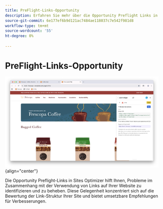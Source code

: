 ```yaml
---
title: PreFlight-Links-Opportunity
description: Erfahren Sie mehr über die Opportunity Preflight Links in Sites Optimizer.
source-git-commit: 6e177ef6b9d121ac7484ae118037c7e542f981d8
workflow-type: tm+mt
source-wordcount: '55'
ht-degree: 0%

---
```



# PreFlight-Links-Opportunity

![Preflight-Links-Opportunity](./assets/links/hero.png){align="center"}

Die Opportunity Preflight-Links in Sites Optimizer hilft Ihnen, Probleme im Zusammenhang mit der Verwendung von Links auf Ihrer Website zu identifizieren und zu beheben. Diese Gelegenheit konzentriert sich auf die Bewertung der Link-Struktur Ihrer Site und bietet umsetzbare Empfehlungen für Verbesserungen.
